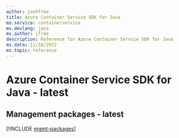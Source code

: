 ```yaml
---
author: joshfree
title: Azure Container Service SDK for Java
ms.service: containerservice
ms.devlang: java
ms.author: jfree
description: Reference for Azure Container Service SDK for Java
ms.data: 11/10/2022
ms.topic: reference
---
```

# Azure Container Service SDK for Java - latest

## Management packages - latest
[!INCLUDE [mgmt-packages](container-service-mgmt-index.md)]